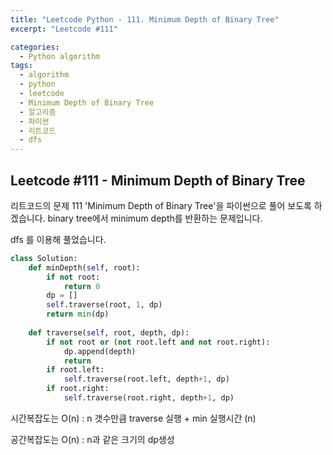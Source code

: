 ```yaml
---
title: "Leetcode Python - 111. Minimum Depth of Binary Tree"
excerpt: "Leetcode #111"

categories:
  - Python algorithm
tags:
  - algorithm
  - python
  - leetcode
  - Minimum Depth of Binary Tree
  - 알고리즘
  - 파이썬
  - 리트코드
  - dfs
---
```


## Leetcode #111 - Minimum Depth of Binary Tree
리트코드의 문제 111 'Minimum Depth of Binary Tree'을 파이썬으로 풀어 보도록 하겠습니다. 
binary tree에서 minimum depth를 반환하는 문제입니다.

dfs 를 이용해 풀었습니다.

```python
class Solution:
    def minDepth(self, root):
        if not root:
            return 0
        dp = []
        self.traverse(root, 1, dp)
        return min(dp)
        
    def traverse(self, root, depth, dp):
        if not root or (not root.left and not root.right):
            dp.append(depth)
            return
        if root.left:
            self.traverse(root.left, depth+1, dp)
        if root.right:
            self.traverse(root.right, depth+1, dp)
```

시간복잡도는 O(n) : n 갯수만큼 traverse 실행 + min 실행시간 (n)

공간복잡도는 O(n) : n과 같은 크기의 dp생성
